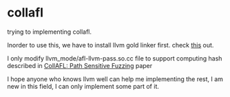 # collafl
trying to implementing collafl.

Inorder to use this, we have to install llvm gold linker first. check [this](https://github.com/aflgo/oss-fuzz/blob/master/infra/base-images/base-clang/checkout_build_install_llvm.sh) out.

I only modify llvm_mode/afl-llvm-pass.so.cc file to support computing hash described in [CollAFL: Path Sensitive Fuzzing](http://chao.100871.net/papers/oakland18.pdf) paper

I hope anyone who knows llvm well can help me implementing the rest, I am new in this field, I can only implement some part of it.